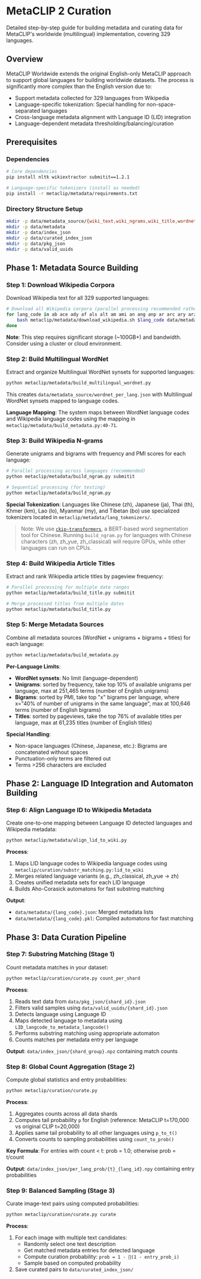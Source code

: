 # MetaCLIP 2 Curation

Detailed step-by-step guide for building metadata and curating data for MetaCLIP's worldwide (multilingual) implementation, covering 329 languages.

## Overview

MetaCLIP Worldwide extends the original English-only MetaCLIP approach to support global languages for building worldwide datasets. The process is significantly more complex than the English version due to:

- Support metadata collected for 329 languages from Wikipedia
- Language-specific tokenization: Special handling for non-space-separated languages
- Cross-language metadata alignment with Language ID (LID) integration
- Language-dependent metadata thresholding/balancing/curation

## Prerequisites

### Dependencies
```bash
# Core dependencies
pip install nltk wikiextractor submitit==1.2.1

# Language-specific tokenizers (install as needed)
pip install -r metaclip/metadata/requirements.txt
```

### Directory Structure Setup
```bash
mkdir -p data/metadata_source/{wiki_text,wiki_ngrams,wiki_title,wordnet_per_lang}
mkdir -p data/metadata
mkdir -p data/index_json
mkdir -p data/curated_index_json
mkdir -p data/pkg_json
mkdir -p data/valid_uuids
```

## Phase 1: Metadata Source Building

### Step 1: Download Wikipedia Corpora

Download Wikipedia text for all 329 supported languages:

```bash
# Download all Wikipedia corpora (parallel processing recommended rather than sequential)
for lang_code in ab ace ady af als alt am ami an ang anp ar arc ary arz as ast atj av avk awa ay az azb ba ban bar bat_smg bbc bcl be be_tarask bew bg bh bi bjn blk bm bn bo bpy br bs bug bxr ca cbk_zam cdo ce ceb ch chr chy ckb co cr crh cs csb cu cv cy da dag de dga din diq dsb dtp dty dv dz ee el eml en eo es et eu ext fa fat ff fi fiu_vro fj fo fon fr frp frr fur fy ga gag gan gcr gd gl glk gn gom gor got gpe gu guc gur guw gv ha hak haw he hi hif hr hsb ht hu hy hyw ia id ie ig igl ik ilo inh io is it iu ja jam jbo jv ka kaa kab kbd kbp kcg kg ki kk kl km kn ko koi krc ks ksh ku kus kv kw ky la lad lb lbe lez lfn lg li lij lld lmo ln lo lt ltg lv mad mai map_bms mdf mg mhr mi min mk ml mn mni mnw mr mrj ms mt mwl my myv mzn nah nap nds nds_nl ne new nia nl nn no nov nqo nrm nso nv ny oc olo om or os pa pag pam pap pcd pcm pdc pfl pi pih pl pms pnb pnt ps pt pwn qu rm rmy rn ro roa_rup roa_tara ru rue rw sa sah sat sc scn sco sd se sg sh shi shn si simple sk skr sl sm smn sn so sq sr srn ss st stq su sv sw szl szy ta tay tcy te tet tg th ti tk tl tly tn to tpi tr trv ts tt tum tw ty tyv udm ug uk ur uz ve vec vep vi vls vo wa war wo wuu xal xh xmf yi yo za zea zgh zh zh_classical zh_min_nan zh_yue zu; do
    bash metaclip/metadata/download_wikipedia.sh $lang_code data/metadata_source/wiki_text
done
```

**Note**: This step requires significant storage (~100GB+) and bandwidth. Consider using a cluster or cloud environment.

### Step 2: Build Multilingual WordNet

Extract and organize Multilingual WordNet synsets for supported languages:

```bash
python metaclip/metadata/build_multilingual_wordnet.py
```

This creates `data/metadata_source/wordnet_per_lang.json` with Multilingual WordNet synsets mapped to language codes.

**Language Mapping**: The system maps between WordNet language codes and Wikipedia language codes using the mapping in `metaclip/metadata/build_metadata.py:40-71`.

### Step 3: Build Wikipedia N-grams

Generate unigrams and bigrams with frequency and PMI scores for each language:

```bash
# Parallel processing across languages (recommended)
python metaclip/metadata/build_ngram.py submitit

# Sequential processing (for testing)
python metaclip/metadata/build_ngram.py
```

**Special Tokenization**: Languages like Chinese (zh), Japanese (ja), Thai (th), Khmer (km), Lao (lo), Myanmar (my), and Tibetan (bo) use specialized tokenizers located in `metaclip/metadata/lang_tokenizers/`.

> Note: We use [`ckip-transformers`](https://github.com/ckiplab/ckip-transformers), a BERT-based word segmentation tool for Chinese. Running `build_ngram.py` for languages with Chinese characters (zh, zh_yue, zh_classical) will require GPUs, while other languages can run on CPUs.

### Step 4: Build Wikipedia Article Titles

Extract and rank Wikipedia article titles by pageview frequency:

```bash
# Parallel processing for multiple date ranges
python metaclip/metadata/build_title.py submitit

# Merge processed titles from multiple dates
python metaclip/metadata/build_title.py
```

### Step 5: Merge Metadata Sources

Combine all metadata sources (WordNet + unigrams + bigrams + titles) for each language:

```bash
python metaclip/metadata/build_metadata.py
```

**Per-Language Limits**:
- **WordNet synsets**: No limit (language-dependent)
- **Unigrams**: sorted by frequency, take top 10% of available unigrams per language, max at 251,465 terms (number of English unigrams)
- **Bigrams**: sorted by PMI, take top "x" bigrams per language, where x="40% of number of unigrams in the same language", max at 100,646 terms (number of English bigrams)
- **Titles**: sorted by pageviews, take the top 76% of available titles per language, max at 61,235 titles (number of English titles)

**Special Handling**:
- Non-space languages (Chinese, Japanese, etc.): Bigrams are concatenated without spaces
- Punctuation-only terms are filtered out
- Terms >256 characters are excluded

## Phase 2: Language ID Integration and Automaton Building

### Step 6: Align Language ID to Wikipedia Metadata

Create one-to-one mapping between Language ID detected languages and Wikipedia metadata:

```bash
python metaclip/metadata/align_lid_to_wiki.py
```

**Process**:
1. Maps LID language codes to Wikipedia language codes using `metaclip/curation/substr_matching.py:lid_to_wiki`
2. Merges related language variants (e.g., zh_classical, zh_yue → zh)
3. Creates unified metadata sets for each LID language
4. Builds Aho-Corasick automatons for fast substring matching

**Output**:
- `data/metadata/{lang_code}.json`: Merged metadata lists
- `data/metadata/{lang_code}.pkl`: Compiled automatons for fast matching

## Phase 3: Data Curation Pipeline

### Step 7: Substring Matching (Stage 1)

Count metadata matches in your dataset:

```bash
python metaclip/curation/curate.py count_per_shard
```

**Process**:
1. Reads text data from `data/pkg_json/{shard_id}.json`
2. Filters valid samples using `data/valid_uuids/{shard_id}.json`
3. Detects language using Language ID
4. Maps detected language to metadata using `LID_langcode_to_metadata_langcode()`
5. Performs substring matching using appropriate automaton
6. Counts matches per metadata entry per language

**Output**: `data/index_json/{shard_group}.npz` containing match counts

### Step 8: Global Count Aggregation (Stage 2)

Compute global statistics and entry probabilities:

```bash
python metaclip/curation/curate.py
```

**Process**:
1. Aggregates counts across all data shards
2. Computes tail probability `p` for English (reference: MetaCLIP t=170,000 vs original CLIP t=20,000)
3. Applies same tail probability to all other languages using `p_to_t()`
4. Converts counts to sampling probabilities using `count_to_prob()`

**Key Formula**: For entries with count < t: prob = 1.0; otherwise prob = t/count

**Output**: `data/index_json/per_lang_prob/{t}_{lang_id}.npy` containing entry probabilities

### Step 9: Balanced Sampling (Stage 3)

Curate image-text pairs using computed probabilities:

```bash
python metaclip/curation/curate.py curate
```

**Process**:
1. For each image with multiple text candidates:
   - Randomly select one text description
   - Get matched metadata entries for detected language
   - Compute curation probability: `prob = 1 - ∏(1 - entry_prob_i)`
   - Sample based on computed probability
2. Save curated pairs to `data/curated_index_json/`
